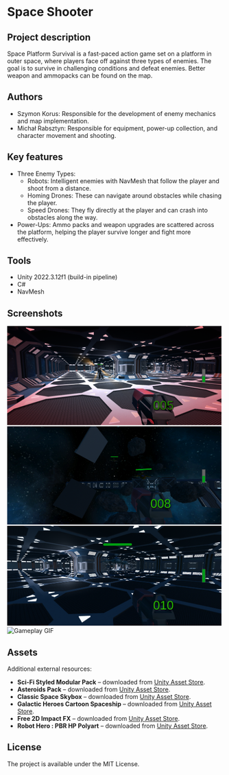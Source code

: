 # Space Shooter

## Project description
Space Platform Survival is a fast-paced action game set on a platform in outer space, where players face off against three types of enemies. The goal is to survive in challenging conditions and defeat enemies. Better weapon and ammopacks can be found on the map. 

## Authors
- Szymon Korus: Responsible for the development of enemy mechanics and map implementation.
- Michał Rabsztyn: Responsible for equipment, power-up collection, and character movement and shooting.

## Key features
- Three Enemy Types:
  - Robots: Intelligent enemies with NavMesh that follow the player and shoot from a distance.
  - Homing Drones: These can navigate around obstacles while chasing the player.
  - Speed Drones: They fly directly at the player and can crash into obstacles along the way.
- Power-Ups: Ammo packs and weapon upgrades are scattered across the platform, helping the player survive longer and fight more effectively.

## Tools
- Unity 2022.3.12f1 (build-in pipeline)
- C#
- NavMesh

## Screenshots
<img src="Image/Game1.png" alt="Main Menu" width="500"/> <img src="Image/Game2.png" alt="Instruction" width="500"/>
<img src="Image/Game3.png" alt="Game Screenshot" width="500"/> 
<img src="Image/Gameplay.gif" alt="Gameplay GIF" width="500"/>

## Assets
Additional external resources:

- **Sci-Fi Styled Modular Pack** – downloaded from [Unity Asset Store](https://assetstore.unity.com/packages/3d/environments/sci-fi/sci-fi-styled-modular-pack-82913).
- **Asteroids Pack** – downloaded from [Unity Asset Store](https://assetstore.unity.com/packages/3d/environments/asteroids-pack-84988).
- **Classic Space Skybox** – downloaded from [Unity Asset Store](https://assetstore.unity.com/packages/2d/textures-materials/classic-space-skybox-11596).
- **Galactic Heroes Cartoon Spaceship** – downloaded from [Unity Asset Store](https://assetstore.unity.com/packages/3d/galactic-heroes-cartoon-spaceship-70188).
- **Free 2D Impact FX** – downloaded from [Unity Asset Store](https://assetstore.unity.com/packages/vfx/particles/fire-explosions/free-2d-impact-fx-201222).
- **Robot Hero : PBR HP Polyart** – downloaded from [Unity Asset Store](https://assetstore.unity.com/packages/3d/characters/robots/robot-hero-pbr-hp-polyart-106154).

## License
The project is available under the MIT License.
